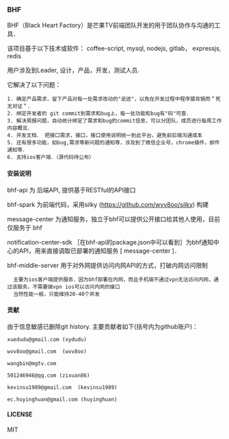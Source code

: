 ### BHF

  BHF（Black Heart Factory）是芒果TV前端团队开发的用于团队协作与沟通的工具．

  该项目基于以下技术或软件： coffee-script, mysql, nodejs, gitlab， expressjs, redis
  
  用户涉及到Leader, 设计，产品，开发，测试人员.
  
  它解决了以下问题：
  
    1. 确定产品需求，留下产品对每一处需求改动的"足迹"，以免在开发过程中程序猿背锅而＂死无对证＂．
    2. 绑定开发者的 git commit到需求和bug上，每一处功能和bug有"码"可查．
    3. 解决周报问题，自动统计绑定了需求和bug的commit信息，可以分团队，成员进行每周工作内容概览．
    4. 开发文档． 把接口需求，接口，接口使用说明统一到此平台，避免前后端沟通成本
    5. 还有很多功能，如bug,需求等新问题的通知等，涉及到了微信企业号，chrome插件，邮件通知等．
    6. 支持ios客户端．（源代码待公布）
    
#### 安装说明


  bhf-api 为 后端API, 提供基于RESTful的API接口

  bhf-spark 为前端代码，采用silky (https://github.com/wvv8oo/silky) 构建
  
  message-center 为通知服务，独立于bhf可以提供公开接口给其他人使用，目前仅服务于 bhf
  
  notification-center-sdk ［在bhf-api的package.json中可以看到］为bhf通知中心的API，用来直接调取已部署的通知服务 [ message-center ]．
  
  bhf-middle-server 用于对外网提供访问内网API的方式，打破内网访问限制
```
  主要为ios客户端提供服务．因为bhf部署在内网，而且手机端不通过vpn无法访问内网，通过该服务，不需要拨vpn ios可以访问内网的接口
  当然性能一般，只能维持20-40个并发
```

#### 贡献
 
 由于信息敏感已删除git history. 主要贡献者如下(括号内为github账户)：
 
    xuedudu@gmail.com (xydudu)
  
    wvv8oo@gmail.com  (wvv8oo)
    
    wangbin@mgtv.com
    
    501246946@qq.com (zixuan86)
    
    kevinsu1989@gmail.com  (kevinsu1989)
    
    ec.huyinghuan@gmail.com (huyinghuan)
    
#### LICENSE

  MIT